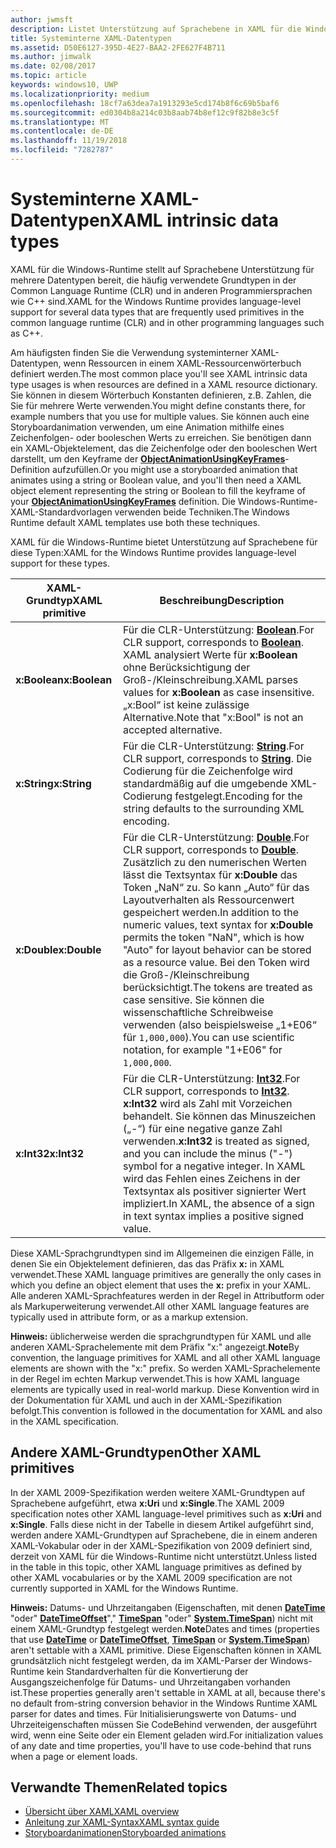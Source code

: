 ```yaml
---
author: jwmsft
description: Listet Unterstützung auf Sprachebene in XAML für die Windows-Runtime für bestimmte Datentypen in der Common Language Runtime (CLR) und in anderen Programmiersprachen wie C++ auf.
title: Systeminterne XAML-Datentypen
ms.assetid: D50E6127-395D-4E27-BAA2-2FE627F4B711
ms.author: jimwalk
ms.date: 02/08/2017
ms.topic: article
keywords: windows10, UWP
ms.localizationpriority: medium
ms.openlocfilehash: 18cf7a63dea7a1913293e5cd174b8f6c69b5baf6
ms.sourcegitcommit: ed0304b8a214c03b8aab74b8ef12c9f82b8e3c5f
ms.translationtype: MT
ms.contentlocale: de-DE
ms.lasthandoff: 11/19/2018
ms.locfileid: "7282787"
---
```

# <a name="xaml-intrinsic-data-types"></a><span data-ttu-id="d1e05-104">Systeminterne XAML-Datentypen</span><span class="sxs-lookup"><span data-stu-id="d1e05-104">XAML intrinsic data types</span></span>


<span data-ttu-id="d1e05-105">XAML für die Windows-Runtime stellt auf Sprachebene Unterstützung für mehrere Datentypen bereit, die häufig verwendete Grundtypen in der Common Language Runtime (CLR) und in anderen Programmiersprachen wie C++ sind.</span><span class="sxs-lookup"><span data-stu-id="d1e05-105">XAML for the Windows Runtime provides language-level support for several data types that are frequently used primitives in the common language runtime (CLR) and in other programming languages such as C++.</span></span>

<span data-ttu-id="d1e05-106">Am häufigsten finden Sie die Verwendung systeminterner XAML-Datentypen, wenn Ressourcen in einem XAML-Ressourcenwörterbuch definiert werden.</span><span class="sxs-lookup"><span data-stu-id="d1e05-106">The most common place you'll see XAML intrinsic data type usages is when resources are defined in a XAML resource dictionary.</span></span> <span data-ttu-id="d1e05-107">Sie können in diesem Wörterbuch Konstanten definieren, z.B. Zahlen, die Sie für mehrere Werte verwenden.</span><span class="sxs-lookup"><span data-stu-id="d1e05-107">You might define constants there, for example numbers that you use for multiple values.</span></span> <span data-ttu-id="d1e05-108">Sie können auch eine Storyboardanimation verwenden, um eine Animation mithilfe eines Zeichenfolgen- oder booleschen Werts zu erreichen. Sie benötigen dann ein XAML-Objektelement, das die Zeichenfolge oder den booleschen Wert darstellt, um den Keyframe der [**ObjectAnimationUsingKeyFrames**](https://msdn.microsoft.com/library/windows/apps/br210320)-Definition aufzufüllen.</span><span class="sxs-lookup"><span data-stu-id="d1e05-108">Or you might use a storyboarded animation that animates using a string or Boolean value, and you'll then need a XAML object element representing the string or Boolean to fill the keyframe of your [**ObjectAnimationUsingKeyFrames**](https://msdn.microsoft.com/library/windows/apps/br210320) definition.</span></span> <span data-ttu-id="d1e05-109">Die Windows-Runtime-XAML-Standardvorlagen verwenden beide Techniken.</span><span class="sxs-lookup"><span data-stu-id="d1e05-109">The Windows Runtime default XAML templates use both these techniques.</span></span>

<span data-ttu-id="d1e05-110">XAML für die Windows-Runtime bietet Unterstützung auf Sprachebene für diese Typen:</span><span class="sxs-lookup"><span data-stu-id="d1e05-110">XAML for the Windows Runtime provides language-level support for these types.</span></span>

| <span data-ttu-id="d1e05-111">XAML-Grundtyp</span><span class="sxs-lookup"><span data-stu-id="d1e05-111">XAML primitive</span></span> | <span data-ttu-id="d1e05-112">Beschreibung</span><span class="sxs-lookup"><span data-stu-id="d1e05-112">Description</span></span> |
|-------|-------------|
| **<span data-ttu-id="d1e05-113">x:Boolean</span><span class="sxs-lookup"><span data-stu-id="d1e05-113">x:Boolean</span></span>**  | <span data-ttu-id="d1e05-114">Für die CLR-Unterstützung: [**Boolean**](https://msdn.microsoft.com/library/windows/apps/xaml/system.boolean.aspx).</span><span class="sxs-lookup"><span data-stu-id="d1e05-114">For CLR support, corresponds to [**Boolean**](https://msdn.microsoft.com/library/windows/apps/xaml/system.boolean.aspx).</span></span> <span data-ttu-id="d1e05-115">XAML analysiert Werte für **x:Boolean** ohne Berücksichtigung der Groß-/Kleinschreibung.</span><span class="sxs-lookup"><span data-stu-id="d1e05-115">XAML parses values for **x:Boolean** as case insensitive.</span></span> <span data-ttu-id="d1e05-116">„x:Bool“ ist keine zulässige Alternative.</span><span class="sxs-lookup"><span data-stu-id="d1e05-116">Note that "x:Bool" is not an accepted alternative.</span></span> |
| **<span data-ttu-id="d1e05-117">x:String</span><span class="sxs-lookup"><span data-stu-id="d1e05-117">x:String</span></span>**   | <span data-ttu-id="d1e05-118">Für die CLR-Unterstützung: [**String**](https://msdn.microsoft.com/library/windows/apps/xaml/system.string.aspx).</span><span class="sxs-lookup"><span data-stu-id="d1e05-118">For CLR support, corresponds to [**String**](https://msdn.microsoft.com/library/windows/apps/xaml/system.string.aspx).</span></span> <span data-ttu-id="d1e05-119">Die Codierung für die Zeichenfolge wird standardmäßig auf die umgebende XML-Codierung festgelegt.</span><span class="sxs-lookup"><span data-stu-id="d1e05-119">Encoding for the string defaults to the surrounding XML encoding.</span></span> |
| **<span data-ttu-id="d1e05-120">x:Double</span><span class="sxs-lookup"><span data-stu-id="d1e05-120">x:Double</span></span>**   | <span data-ttu-id="d1e05-121">Für die CLR-Unterstützung: [**Double**](https://msdn.microsoft.com/library/windows/apps/xaml/system.double.aspx).</span><span class="sxs-lookup"><span data-stu-id="d1e05-121">For CLR support, corresponds to [**Double**](https://msdn.microsoft.com/library/windows/apps/xaml/system.double.aspx).</span></span> <span data-ttu-id="d1e05-122">Zusätzlich zu den numerischen Werten lässt die Textsyntax für **x:Double** das Token „NaN“ zu. So kann „Auto“ für das Layoutverhalten als Ressourcenwert gespeichert werden.</span><span class="sxs-lookup"><span data-stu-id="d1e05-122">In addition to the numeric values, text syntax for **x:Double** permits the token "NaN", which is how "Auto" for layout behavior can be stored as a resource value.</span></span> <span data-ttu-id="d1e05-123">Bei den Token wird die Groß-/Kleinschreibung berücksichtigt.</span><span class="sxs-lookup"><span data-stu-id="d1e05-123">The tokens are treated as case sensitive.</span></span> <span data-ttu-id="d1e05-124">Sie können die wissenschaftliche Schreibweise verwenden (also beispielsweise „1+E06“ für `1,000,000`).</span><span class="sxs-lookup"><span data-stu-id="d1e05-124">You can use scientific notation, for example "1+E06" for `1,000,000`.</span></span> |
| **<span data-ttu-id="d1e05-125">x:Int32</span><span class="sxs-lookup"><span data-stu-id="d1e05-125">x:Int32</span></span>**    | <span data-ttu-id="d1e05-126">Für die CLR-Unterstützung: [**Int32**](https://msdn.microsoft.com/library/windows/apps/xaml/system.int32.aspx).</span><span class="sxs-lookup"><span data-stu-id="d1e05-126">For CLR support, corresponds to [**Int32**](https://msdn.microsoft.com/library/windows/apps/xaml/system.int32.aspx).</span></span> <span data-ttu-id="d1e05-127">**x:Int32** wird als Zahl mit Vorzeichen behandelt. Sie können das Minuszeichen („-“) für eine negative ganze Zahl verwenden.</span><span class="sxs-lookup"><span data-stu-id="d1e05-127">**x:Int32** is treated as signed, and you can include the minus ("-") symbol for a negative integer.</span></span> <span data-ttu-id="d1e05-128">In XAML wird das Fehlen eines Zeichens in der Textsyntax als positiver signierter Wert impliziert.</span><span class="sxs-lookup"><span data-stu-id="d1e05-128">In XAML, the absence of a sign in text syntax implies a positive signed value.</span></span> |

<span data-ttu-id="d1e05-129">Diese XAML-Sprachgrundtypen sind im Allgemeinen die einzigen Fälle, in denen Sie ein Objektelement definieren, das das Präfix **x:** in XAML verwendet.</span><span class="sxs-lookup"><span data-stu-id="d1e05-129">These XAML language primitives are generally the only cases in which you define an object element that uses the **x:** prefix in your XAML.</span></span> <span data-ttu-id="d1e05-130">Alle anderen XAML-Sprachfeatures werden in der Regel in Attributform oder als Markuperweiterung verwendet.</span><span class="sxs-lookup"><span data-stu-id="d1e05-130">All other XAML language features are typically used in attribute form, or as a markup extension.</span></span>

<span data-ttu-id="d1e05-131">**Hinweis:** üblicherweise werden die sprachgrundtypen für XAML und alle anderen XAML-Sprachelemente mit dem Präfix "x:" angezeigt.</span><span class="sxs-lookup"><span data-stu-id="d1e05-131">**Note**By convention, the language primitives for XAML and all other XAML language elements are shown with the "x:" prefix.</span></span> <span data-ttu-id="d1e05-132">So werden XAML-Sprachelemente in der Regel im echten Markup verwendet.</span><span class="sxs-lookup"><span data-stu-id="d1e05-132">This is how XAML language elements are typically used in real-world markup.</span></span> <span data-ttu-id="d1e05-133">Diese Konvention wird in der Dokumentation für XAML und auch in der XAML-Spezifikation befolgt.</span><span class="sxs-lookup"><span data-stu-id="d1e05-133">This convention is followed in the documentation for XAML and also in the XAML specification.</span></span>

## <a name="other-xaml-primitives"></a><span data-ttu-id="d1e05-134">Andere XAML-Grundtypen</span><span class="sxs-lookup"><span data-stu-id="d1e05-134">Other XAML primitives</span></span>

<span data-ttu-id="d1e05-135">In der XAML 2009-Spezifikation werden weitere XAML-Grundtypen auf Sprachebene aufgeführt, etwa **x:Uri** und **x:Single**.</span><span class="sxs-lookup"><span data-stu-id="d1e05-135">The XAML 2009 specification notes other XAML language-level primitives such as **x:Uri** and **x:Single**.</span></span> <span data-ttu-id="d1e05-136">Falls diese nicht in der Tabelle in diesem Artikel aufgeführt sind, werden andere XAML-Grundtypen auf Sprachebene, die in einem anderen XAML-Vokabular oder in der XAML-Spezifikation von 2009 definiert sind, derzeit von XAML für die Windows-Runtime nicht unterstützt.</span><span class="sxs-lookup"><span data-stu-id="d1e05-136">Unless listed in the table in this topic, other XAML language primitives as defined by other XAML vocabularies or by the XAML 2009 specification are not currently supported in XAML for the Windows Runtime.</span></span>

<span data-ttu-id="d1e05-137">**Hinweis:** Datums- und Uhrzeitangaben (Eigenschaften, mit denen [**DateTime**](https://msdn.microsoft.com/library/windows/apps/br206576) "oder" [**DateTimeOffset**](https://msdn.microsoft.com/library/windows/apps/xaml/system.datetimeoffset.aspx)"," [**TimeSpan**](https://msdn.microsoft.com/library/windows/apps/br225996) "oder" [**System.TimeSpan**](https://msdn.microsoft.com/library/windows/apps/xaml/system.timespan.aspx)) nicht mit einem XAML-Grundtyp festgelegt werden.</span><span class="sxs-lookup"><span data-stu-id="d1e05-137">**Note**Dates and times (properties that use [**DateTime**](https://msdn.microsoft.com/library/windows/apps/br206576) or [**DateTimeOffset**](https://msdn.microsoft.com/library/windows/apps/xaml/system.datetimeoffset.aspx), [**TimeSpan**](https://msdn.microsoft.com/library/windows/apps/br225996) or [**System.TimeSpan**](https://msdn.microsoft.com/library/windows/apps/xaml/system.timespan.aspx)) aren't settable with a XAML primitive.</span></span> <span data-ttu-id="d1e05-138">Diese Eigenschaften können in XAML grundsätzlich nicht festgelegt werden, da im XAML-Parser der Windows-Runtime kein Standardverhalten für die Konvertierung der Ausgangszeichenfolge für Datums- und Uhrzeitangaben vorhanden ist.</span><span class="sxs-lookup"><span data-stu-id="d1e05-138">These properties generally aren't settable in XAML at all, because there's no default from-string conversion behavior in the Windows Runtime XAML parser for dates and times.</span></span> <span data-ttu-id="d1e05-139">Für Initialisierungswerte von Datums- und Uhrzeiteigenschaften müssen Sie CodeBehind verwenden, der ausgeführt wird, wenn eine Seite oder ein Element geladen wird.</span><span class="sxs-lookup"><span data-stu-id="d1e05-139">For initialization values of any date and time properties, you'll have to use code-behind that runs when a page or element loads.</span></span>

## <a name="related-topics"></a><span data-ttu-id="d1e05-140">Verwandte Themen</span><span class="sxs-lookup"><span data-stu-id="d1e05-140">Related topics</span></span>

* [<span data-ttu-id="d1e05-141">Übersicht über XAML</span><span class="sxs-lookup"><span data-stu-id="d1e05-141">XAML overview</span></span>](xaml-overview.md)
* [<span data-ttu-id="d1e05-142">Anleitung zur XAML-Syntax</span><span class="sxs-lookup"><span data-stu-id="d1e05-142">XAML syntax guide</span></span>](xaml-syntax-guide.md)
* [<span data-ttu-id="d1e05-143">Storyboardanimationen</span><span class="sxs-lookup"><span data-stu-id="d1e05-143">Storyboarded animations</span></span>](https://msdn.microsoft.com/library/windows/apps/mt187354)
 

